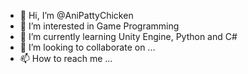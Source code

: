 - 👋 Hi, I’m @AniPattyChicken
- 👀 I’m interested in Game Programming
- 🌱 I’m currently learning Unity Engine, Python and C#
- 💞️ I’m looking to collaborate on ...
- 📫 How to reach me ...

<!---
AniPattyChicken/AniPattyChicken is a ✨ special ✨ repository because its `README.md` (this file) appears on your GitHub profile.
You can click the Preview link to take a look at your changes.
--->
